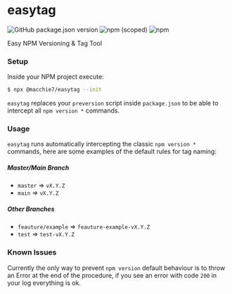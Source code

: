 # easytag

![GitHub package.json version](https://img.shields.io/github/package-json/v/macchie/easytag?style=for-the-badge) ![npm (scoped)](https://img.shields.io/npm/v/@macchie7/easytag?style=for-the-badge) ![npm](https://img.shields.io/npm/dw/@macchie7/easytag?style=for-the-badge)

Easy NPM Versioning & Tag Tool

### Setup

Inside your NPM project execute:

```bash
$ npx @macchie7/easytag --init
```

`easytag` replaces your `preversion` script inside `package.json` to be able to intercept all `npm version *` commands.

### Usage

`easytag` runs automatically intercepting the classic `npm version *` commands, here are some examples of the default rules for tag naming:

##### Master/Main Branch

- `master` => `vX.Y.Z`
- `main` => `vX.Y.Z`

##### Other Branches

- `feauture/example` => `feauture-example-vX.Y.Z`
- `test` => `test-vX.Y.Z`

### Known Issues

Currently the only way to prevent `npm version` default behaviour is to throw an Error at the end of the procedure, if you see an error with code `200` in your log everything is ok.